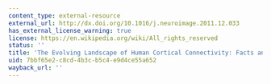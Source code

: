 ```yaml
---
content_type: external-resource
external_url: http://dx.doi.org/10.1016/j.neuroimage.2011.12.033
has_external_license_warning: true
license: https://en.wikipedia.org/wiki/All_rights_reserved
status: ''
title: 'The Evolving Landscape of Human Cortical Connectivity: Facts and Inferences'
uid: 7bbf65e2-c8cd-4b3c-b5c4-e9d4ce55a652
wayback_url: ''
---
```

